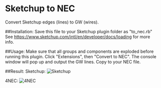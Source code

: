 # Sketchup to NEC
Convert Sketchup edges (lines) to GW (wires).

##Installation:
Save this file to your Sketchup plugin folder as "to_nec.rb"
See https://www.sketchup.com/intl/en/developer/docs/loading for more info.

##Usage:
Make sure that all groups and components are exploded before running this plugin.
Click "Extensions", then "Convert to NEC".
The console window will pop up and output the GW lines. Copy to your NEC file.

##Result:
Sketchup:
![Sketchup](http://i.imgur.com/aLJhKWz.png "Sketchup")

4NEC:
![4NEC](http://i.imgur.com/Up531mt.png "4NEC")
